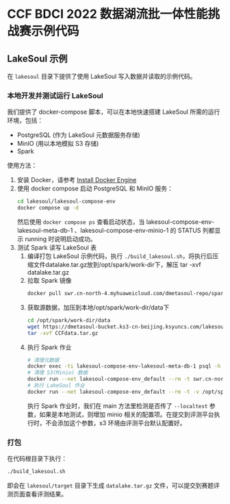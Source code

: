 # CCF BDCI 2022 数据湖流批一体性能挑战赛示例代码

## LakeSoul 示例
在 `lakesoul` 目录下提供了使用 LakeSoul 写入数据并读取的示例代码。

### 本地开发并测试运行 LakeSoul
我们提供了 docker-compose 脚本，可以在本地快速搭建 LakeSoul 所需的运行环境，包括：
- PostgreSQL (作为 LakeSoul 元数据服务存储)
- MinIO (用以本地模拟 S3 存储)
- Spark

使用方法：
1. 安装 Docker，请参考 [Install Docker Engine](https://docs.docker.com/engine/install/)
2. 使用 docker compose 启动 PostgreSQL 和 MinIO 服务：
    ```bash
    cd lakesoul/lakesoul-compose-env
    docker compose up -d
    ```
    然后使用 `docker compose ps` 查看启动状态，当 lakesoul-compose-env-lakesoul-meta-db-1 、lakesoul-compose-env-minio-1 的 STATUS 列都显示 running 时说明启动成功。
3. 测试 Spark 读写 LakeSoul 表
   1. 编译打包 LakeSoul 示例代码，执行 `./build_lakesoul.sh`，将执行后压缩文件datalake.tar.gz放到/opt/spark/work-dir下，解压 tar -xvf datalake.tar.gz
   2. 拉取 Spark 镜像
       ```bash 
       docker pull swr.cn-north-4.myhuaweicloud.com/dmetasoul-repo/spark:v3.1.2
       ```
   3. 获取源数据，加压到本地/opt/spark/work-dir/data下
       ```bash
       cd /opt/spark/work-dir/data
       wget https://dmetasoul-bucket.ks3-cn-beijing.ksyuncs.com/lakesoul/CCF/table_test/CCFdata.tar.gz
       tar -xvf CCFdata.tar.gz
       ```
   4. 执行 Spark 作业
       ```bash
       # 清理元数据
       docker exec -ti lakesoul-compose-env-lakesoul-meta-db-1 psql -h localhost -U lakesoul_test -d lakesoul_test -f /meta_cleanup.sql
       # 清理 S3(Minio) 数据
       docker run --net lakesoul-compose-env_default --rm -t swr.cn-north-4.myhuaweicloud.com/dmetasoul-repo/spark:v3.1.2 aws --no-sign-request --endpoint-url http://minio:9000 s3 rm --recursive s3://ccf-datalake-contest/datalake_table/ccf_datalake_contest_table
       # 执行 LakeSoul 作业
       docker run --net lakesoul-compose-env_default --rm -t -v /opt/spark/work-dir:/opt/spark/work-dir --env lakesoul_home=/opt/spark/work-dir/lakesoul.properties swr.cn-north-4.myhuaweicloud.com/dmetasoul-repo/spark:v3.1.2 spark-submit --class org.ccf.bdci2022.datalake_contest.Write --master local[4] /opt/spark/work-dir/datalake_contest.jar --localtest
       ```
       执行 Spark 作业时，我们在 main 方法里检测是否传了 `--localtest` 参数，如果是本地测试，则增加 minio 相关的配置项。在提交到评测平台执行时，不会添加这个参数，s3 环境由评测平台默认配置好。

### 打包
在代码根目录下执行：
```bash
./build_lakesoul.sh
```
即会在 `lakesoul/target` 目录下生成 `datalake.tar.gz` 文件，可以提交到赛题评测页面查看评测结果。
